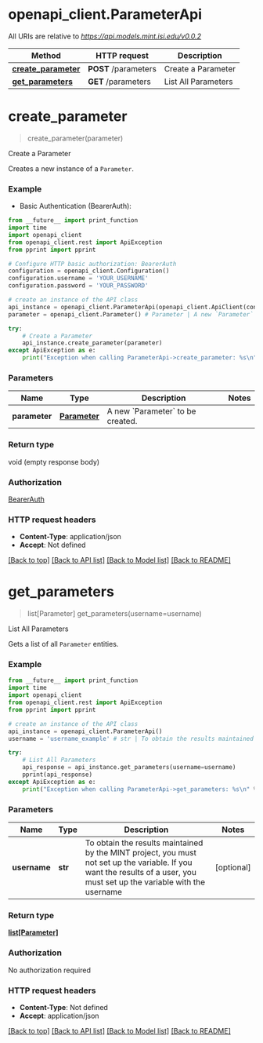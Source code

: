 # openapi_client.ParameterApi

All URIs are relative to *https://api.models.mint.isi.edu/v0.0.2*

Method | HTTP request | Description
------------- | ------------- | -------------
[**create_parameter**](ParameterApi.md#create_parameter) | **POST** /parameters | Create a Parameter
[**get_parameters**](ParameterApi.md#get_parameters) | **GET** /parameters | List All Parameters


# **create_parameter**
> create_parameter(parameter)

Create a Parameter

Creates a new instance of a `Parameter`.

### Example

* Basic Authentication (BearerAuth): 
```python
from __future__ import print_function
import time
import openapi_client
from openapi_client.rest import ApiException
from pprint import pprint

# Configure HTTP basic authorization: BearerAuth
configuration = openapi_client.Configuration()
configuration.username = 'YOUR_USERNAME'
configuration.password = 'YOUR_PASSWORD'

# create an instance of the API class
api_instance = openapi_client.ParameterApi(openapi_client.ApiClient(configuration))
parameter = openapi_client.Parameter() # Parameter | A new `Parameter` to be created.

try:
    # Create a Parameter
    api_instance.create_parameter(parameter)
except ApiException as e:
    print("Exception when calling ParameterApi->create_parameter: %s\n" % e)
```

### Parameters

Name | Type | Description  | Notes
------------- | ------------- | ------------- | -------------
 **parameter** | [**Parameter**](Parameter.md)| A new &#x60;Parameter&#x60; to be created. | 

### Return type

void (empty response body)

### Authorization

[BearerAuth](../README.md#BearerAuth)

### HTTP request headers

 - **Content-Type**: application/json
 - **Accept**: Not defined

[[Back to top]](#) [[Back to API list]](../README.md#documentation-for-api-endpoints) [[Back to Model list]](../README.md#documentation-for-models) [[Back to README]](../README.md)

# **get_parameters**
> list[Parameter] get_parameters(username=username)

List All Parameters

Gets a list of all `Parameter` entities.

### Example
```python
from __future__ import print_function
import time
import openapi_client
from openapi_client.rest import ApiException
from pprint import pprint

# create an instance of the API class
api_instance = openapi_client.ParameterApi()
username = 'username_example' # str | To obtain the results maintained by the MINT project, you must not set up the variable. If you want the results of a user, you must set up the variable with the username (optional)

try:
    # List All Parameters
    api_response = api_instance.get_parameters(username=username)
    pprint(api_response)
except ApiException as e:
    print("Exception when calling ParameterApi->get_parameters: %s\n" % e)
```

### Parameters

Name | Type | Description  | Notes
------------- | ------------- | ------------- | -------------
 **username** | **str**| To obtain the results maintained by the MINT project, you must not set up the variable. If you want the results of a user, you must set up the variable with the username | [optional] 

### Return type

[**list[Parameter]**](Parameter.md)

### Authorization

No authorization required

### HTTP request headers

 - **Content-Type**: Not defined
 - **Accept**: application/json

[[Back to top]](#) [[Back to API list]](../README.md#documentation-for-api-endpoints) [[Back to Model list]](../README.md#documentation-for-models) [[Back to README]](../README.md)

